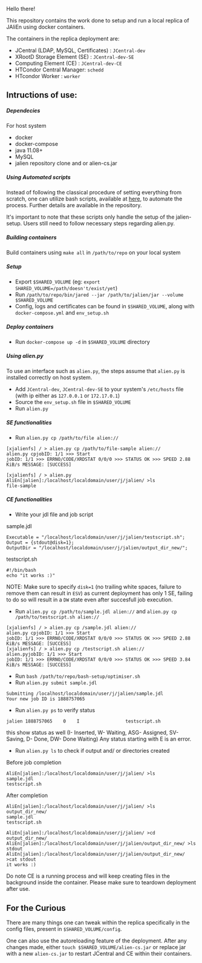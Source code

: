 Hello there!

This repository contains the work done to setup and run a local replica of JAliEn using docker containers. 

The containers in the replica deployment are:
- JCentral (LDAP, MySQL, Certificates) : `JCentral-dev`
- XRootD Storage Element (SE) : `JCentral-dev-SE`
- Computing Element (CE) : `JCentral-dev-CE`
- HTCondor Central Manager: `schedd`
- HTcondor Worker : `worker`

## Intructions of use:

##### Dependecies
For host system
- docker
- docker-compose
- java 11.08+
- MySQL
- jalien repository clone and or alien-cs.jar

##### Using Automated scripts

Instead of following the classical procedure of setting everything from scratch, one can utilize bash scripts, available at [here](https://github.com/FYP-Jalien/jalien-setup/tree/master/bash), to automate the process. Further details are available in the repository. 

It's important to note that these scripts only handle the setup of the jalien-setup. Users still need to follow necessary steps regarding alien.py.

##### Building containers
Build containers using `make all` in `/path/to/repo` on your local system

##### Setup
- Export `$SHARED_VOLUME` (eg: `export SHARED_VOLUME=/path/doesn't/exist/yet`)
- Run `/path/to/repo/bin/jared --jar /path/to/jalien/jar --volume $SHARED_VOLUME`
- Config, logs and certificates can be found in `$SHARED_VOLUME`, along with `docker-compose.yml` and `env_setup.sh`

##### Deploy containers
- Run `docker-compose up -d` in `$SHARED_VOLUME` directory

##### Using alien.py
To use an interface such as `alien.py`, the steps assume that `alien.py` is installed correctly on host system.  
- Add `JCentral-dev`, `JCentral-dev-SE` to your system's  `/etc/hosts` file (with ip either as `127.0.0.1` or `172.17.0.1`)
- Source the `env_setup.sh` file in `$SHARED_VOLUME`
- Run `alien.py`

##### SE functionalities
- Run `alien.py cp /path/to/file alien://`

```
[xjalienfs] / > alien.py cp /path/to/file-sample alien://
alien.py cpjobID: 1/1 >>> Start
jobID: 1/1 >>> ERRNO/CODE/XRDSTAT 0/0/0 >>> STATUS OK >>> SPEED 2.88 KiB/s MESSAGE: [SUCCESS]

[xjalienfs] / > alien.py
AliEn[jalien]:/localhost/localdomain/user/j/jalien/ >ls
file-sample
```

##### CE functionalities
- Write your jdl file and job script

sample.jdl

```
Executable = "/localhost/localdomain/user/j/jalien/testscript.sh";
Output = {stdout@disk=1};
OutputDir = "/localhost/localdomain/user/j/jalien/output_dir_new/";
```
testscript.sh

```
#!/bin/bash
echo "it works :)"
```

NOTE: Make sure to specify `disk=1` (no trailing white spaces, failure to remove them can result in `ESV`) as current deployment has only 1 SE, failing to do so will result in a `DW` state even after succesfull job execution. 

- Run `alien.py cp /path/to/sample.jdl alien://` and `alien.py cp /path/to/testscript.sh alien://`

```
[xjalienfs] / > alien.py cp /sample.jdl alien://
alien.py cpjobID: 1/1 >>> Start
jobID: 1/1 >>> ERRNO/CODE/XRDSTAT 0/0/0 >>> STATUS OK >>> SPEED 2.88 KiB/s MESSAGE: [SUCCESS] 
[xjalienfs] / > alien.py cp /testscript.sh alien://
alien.pyjobID: 1/1 >>> Start
jobID: 1/1 >>> ERRNO/CODE/XRDSTAT 0/0/0 >>> STATUS OK >>> SPEED 3.84 KiB/s MESSAGE: [SUCCESS] 
```

- Run `bash /path/to/repo/bash-setup/optimiser.sh`
- Run `alien.py submit sample.jdl`

```
Submitting /localhost/localdomain/user/j/jalien/sample.jdl
Your new job ID is 1888757065
```
- Run `alien.py ps` to verify status

```
jalien 1888757065    0    I                 testscript.sh
```

this show status as well (I- Inserted, W- Waiting, ASG- Assigned, SV- Saving, D- Done, DW- Done Waiting)
Any status starting with E is an error.

- Run `alien.py ls` to check if output and/ or directories created

Before job completion

```
AliEn[jalien]:/localhost/localdomain/user/j/jalien/ >ls
sample.jdl
testscript.sh
```
After completion

```
AliEn[jalien]:/localhost/localdomain/user/j/jalien/ >ls
output_dir_new/
sample.jdl
testscript.sh

AliEn[jalien]:/localhost/localdomain/user/j/jalien/ >cd output_dir_new/
AliEn[jalien]:/localhost/localdomain/user/j/jalien/output_dir_new/ >ls
stdout
AliEn[jalien]:/localhost/localdomain/user/j/jalien/output_dir_new/ >cat stdout
it works :)
```
Do note CE is a running process and will keep creating files in the background inside the container. Please make sure to teardown deployment after use. 

## For the Curious

There are many things one can tweak within the replica specifically in the config files, present in `$SHARED_VOLUME/config`.

One can also use the autoreloading feature of the deployment. After any changes made, either `touch $SHARED_VOLUME/alien-cs.jar` or replace jar with a new `alien-cs.jar` to restart JCentral and CE within their containers. 
